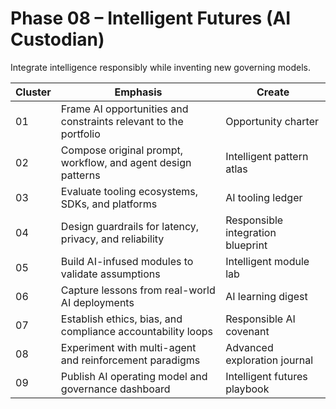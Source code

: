 # Phase 08 – Intelligent Futures (AI Custodian)

Integrate intelligence responsibly while inventing new governing models.

| Cluster | Emphasis | Create |
| --- | --- | --- |
| 01 | Frame AI opportunities and constraints relevant to the portfolio | Opportunity charter |
| 02 | Compose original prompt, workflow, and agent design patterns | Intelligent pattern atlas |
| 03 | Evaluate tooling ecosystems, SDKs, and platforms | AI tooling ledger |
| 04 | Design guardrails for latency, privacy, and reliability | Responsible integration blueprint |
| 05 | Build AI-infused modules to validate assumptions | Intelligent module lab |
| 06 | Capture lessons from real-world AI deployments | AI learning digest |
| 07 | Establish ethics, bias, and compliance accountability loops | Responsible AI covenant |
| 08 | Experiment with multi-agent and reinforcement paradigms | Advanced exploration journal |
| 09 | Publish AI operating model and governance dashboard | Intelligent futures playbook |

